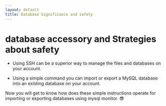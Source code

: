 ```yaml
---
layout: default
title: Database Significance and safety
---
```


# database accessory and Strategies about safety

* Using SSH can be a superior way to manage the files and databases on your account.

* Using a simple command you can import or export a MySQL database into an existing database on your account.

Now you will get to know how does these simple instructions operate for importing or exporting databases using mysql monitor. :sunglasses:
